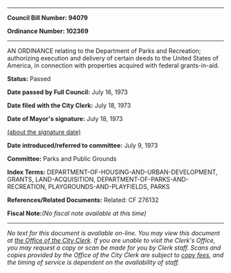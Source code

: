 

********

**Council Bill Number: 94079**
   
**Ordinance Number: 102369**
********

 AN ORDINANCE relating to the Department of Parks and Recreation; authorizing execution and delivery of certain deeds to the United States of America, in connection with properties acquired with federal grants-in-aid.

**Status:** Passed
   
**Date passed by Full Council:** July 16, 1973
   
**Date filed with the City Clerk:** July 18, 1973
   
**Date of Mayor's signature:** July 18, 1973
   
[(about the signature date)](/~public/approvaldate.htm)
   
   
   
**Date introduced/referred to committee:** July 9, 1973
   
**Committee:** Parks and Public Grounds
   
   
**Index Terms:** DEPARTMENT-OF-HOUSING-AND-URBAN-DEVELOPMENT, GRANTS, LAND-ACQUISITION, DEPARTMENT-OF-PARKS-AND-RECREATION, PLAYGROUNDS-AND-PLAYFIELDS, PARKS

**References/Related Documents:** Related: CF 276132

**Fiscal Note:**_(No fiscal note available at this time)_
********

_No text for this document is available on-line. You may view this document at [the Office of the City Clerk](http://www.seattle.gov/leg/clerk/contactUs.htm). If you are unable to visit the Clerk's Office, you may request a copy or scan be made for you by Clerk staff. Scans and copies provided by the Office of the City Clerk are subject to [copy fees](http://clerk.seattle.gov/~public/clerkfees.htm), and the timing of service is dependent on the availability of staff._

